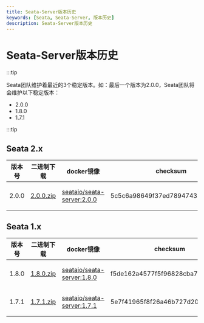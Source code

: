 ```yaml
---
title: Seata-Server版本历史
keywords: [Seata, Seata-Server, 版本历史]
description: Seata-Server版本历史
---
```



# Seata-Server版本历史

:::tip

Seata团队维护着最近的3个稳定版本。如：最后一个版本为2.0.0，Seata团队将会维护以下稳定版本：

- 2.0.0
- 1.8.0
- 1.7.1

:::tip

## Seata 2.x

| 版本号 | 二进制下载                                                   | docker镜像                                                   | checksum                         | 发布说明                               | 参考文档                                 | 日期       |
| ------ | ------------------------------------------------------------ | ------------------------------------------------------------ | -------------------------------- | -------------------------------------- | ---------------------------------------- | ---------- |
| 2.0.0  | [2.0.0.zip](https://github.com/apache/incubator-seata/releases/download/v2.0.0/seata-server-2.0.0.zip) | [seataio/seata-server:2.0.0](https://hub.docker.com/r/seataio/seata-server/tags?page=1&name=2.0.0) | 5c5c6a98649f37ed7894743b21bc8777 | [2.0.x 发布说明](/docs/release-notes/) | [2.0.x 快速开始](/docs/user/quickstart/) | 2023-11-24 |

## Seata 1.x

| 版本号 | 二进制下载                                                   | docker镜像                                                   | checksum                         | 发布说明                                    | 参考文档                                      | 日期       |
| ------ | ------------------------------------------------------------ | ------------------------------------------------------------ | -------------------------------- | ------------------------------------------- | --------------------------------------------- | ---------- |
| 1.8.0  | [1.8.0.zip](https://github.com/apache/incubator-seata/releases/download/v1.8.0/seata-server-1.8.0.zip) | [seataio/seata-server:1.8.0](https://hub.docker.com/r/seataio/seata-server/tags?page=1&name=1.8.0) | f5de162a4577f5f96828cba75d912240 | [1.8.x 发布说明](/docs/v1.8/release-notes/) | [1.8.x 快速开始](/docs/v1.8/user/quickstart/) | 2023-10-31 |
| 1.7.1  | [1.7.1.zip](https://github.com/apache/incubator-seata/download/v1.7.1/seata-server-1.7.1.zip) | [seataio/seata-server:1.7.1](https://hub.docker.com/r/seataio/seata-server/tags?page=1&name=1.7.1) | 5e7f41965f8f26a46b727d204eef3054 | [1.7.x 发布说明](/docs/v1.7/release-notes/) | [1.7.x 快速开始](/docs/v1.7/user/quickstart/) | 2023-09-05 |
